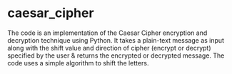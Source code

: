 # caesar_cipher
The code is an implementation of the Caesar Cipher encryption and decryption technique using Python. It takes a plain-text message as input along with the shift value and direction of cipher (encrypt or decrypt) specified by the user &amp; returns the encrypted or decrypted message.  The code uses a simple algorithm to shift the letters.
